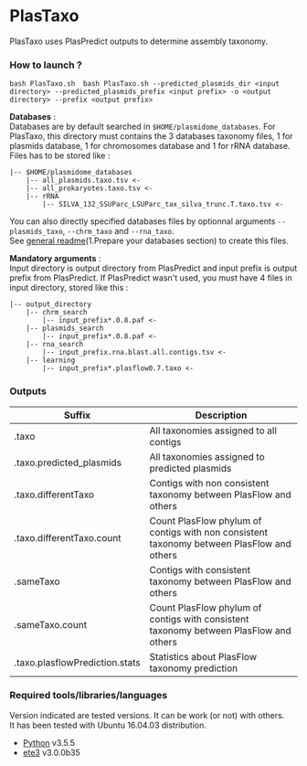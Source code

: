 # PlasTaxo 
 
PlasTaxo uses PlasPredict outputs to determine assembly taxonomy.  

### How to launch ? 

```bash PlasTaxo.sh  bash PlasTaxo.sh --predicted_plasmids_dir <input directory> --predicted_plasmids_prefix <input prefix> -o <output directory> --prefix <output prefix>```

**Databases** :  
Databases are by default searched in `$HOME/plasmidome_databases`. For PlasTaxo, this directory must contains the 3 databases taxonomy files, 1 for plasmids database, 1 for chromosomes database and 1 for rRNA database. Files has to be stored like :  
```
|-- $HOME/plasmidome_databases
	|-- all_plasmids.taxo.tsv <-
	|-- all_prokaryotes.taxo.tsv <- 
	|-- rRNA
		|-- SILVA_132_SSUParc_LSUParc_tax_silva_trunc.T.taxo.tsv <-  
```
You can also directly specified databases files by optionnal arguments `--plasmids_taxo`, `--chrm_taxo` and `--rna_taxo`.   
See [general readme](https://github.com/meb-team/plasmidome_scripts/)(1.Prepare your databases section) to create this files. 	

**Mandatory arguments** :  
Input directory is output directory from PlasPredict and input prefix is output prefix from PlasPredict. If PlasPredict wasn't used, you must have 4 files in input directory, stored like this :    
```
|-- output_directory  
	|-- chrm_search  
		|-- input_prefix*.0.8.paf <-  
	|-- plasmids_search  
		|-- input_prefix*.0.8.paf <-
	|-- rna_search   
		|-- input_prefix.rna.blast.all.contigs.tsv <- 
	|-- learning  
		|-- input_prefix*.plasflow0.7.taxo <-  
```

### Outputs 

| Suffix | Description | 
|---------|------------|
|.taxo|All taxonomies assigned to all contigs| 
|.taxo.predicted_plasmids|All taxonomies assigned to predicted plasmids|
|.taxo.differentTaxo|Contigs with non consistent taxonomy between PlasFlow and others| 
|.taxo.differentTaxo.count|Count PlasFlow phylum of contigs with non consistent taxonomy between PlasFlow and others| 
|.sameTaxo|Contigs with consistent taxonomy between PlasFlow and others| 
|.sameTaxo.count|Count PlasFlow phylum of contigs with consistent taxonomy between PlasFlow and others|
|.taxo.plasflowPrediction.stats|Statistics about PlasFlow taxonomy prediction| 

### Required tools/libraries/languages
Version indicated are tested versions. It can be work (or not) with others.  
It has been tested with Ubuntu 16.04.03 distribution.  
* [Python](https://www.python.org/download/releases/3.0/) v3.5.5
* [ete3](http://etetoolkit.org/) v3.0.0b35


 		
		
		


